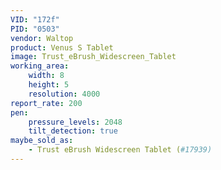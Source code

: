 ```yaml
---
VID: "172f"
PID: "0503"
vendor: Waltop
product: Venus S Tablet
image: Trust_eBrush_Widescreen_Tablet
working_area:
    width: 8
    height: 5
    resolution: 4000
report_rate: 200
pen:
    pressure_levels: 2048
    tilt_detection: true
maybe_sold_as:
    - Trust eBrush Widescreen Tablet (#17939)
---
```

